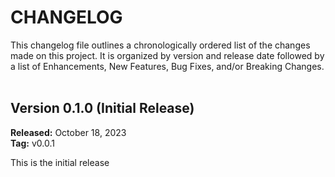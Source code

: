 # CHANGELOG
This changelog file outlines a chronologically ordered list of the changes made on this project. 
It is organized by version and release date followed by a list of Enhancements, New Features, Bug Fixes, and/or Breaking Changes.
<br /><br />

## Version 0.1.0 (Initial Release)
**Released:** October 18, 2023<br />
**Tag:** v0.0.1

This is the initial release
